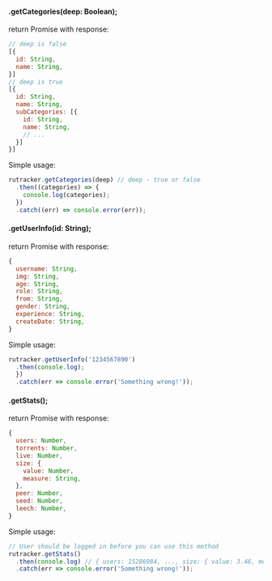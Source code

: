 #### .getCategories(deep: Boolean);
return Promise with response:
```javascript
// deep is false
[{
  id: String,
  name: String,
}]
// deep is true
[{
  id: String,
  name: String,
  subCategories: [{
    id: String,
    name: String,
    // ...
  }]
}]
```

Simple usage:

```javascript
rutracker.getCategories(deep) // deep - true or false
  .then((categories) => {
    console.log(categories);
  })
  .catch((err) => console.error(err));
```

#### .getUserInfo(id: String);
return Promise with response:
```javascript
{
  username: String,
  img: String,
  age: String,
  role: String,
  from: String,
  gender: String,
  experience: String,
  createDate: String,
}
```

Simple usage:

```javascript
rutracker.getUserInfo('1234567890')
  .then(console.log);
  })
  .catch(err => console.error('Something wrong!'));
```

#### .getStats();
return Promise with response:
```javascript
{
  users: Number,
  torrents: Number,
  live: Number,
  size: {
    value: Number,
    measure: String,
  },
  peer: Number,
  seed: Number,
  leech: Number,
}
```

Simple usage:

```javascript
// User should be logged in before you can use this method
rutracker.getStats()
  .then(console.log) // { users: 15286984, ..., size: { value: 3.46, measure: 'PB' }, ... }
  .catch(err => console.error('Something wrong!'));
```
